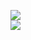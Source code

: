 [![](https://img.shields.io/badge/Made%20With-Github%20Spray-lightgrey.svg?style=for-the-badge&logo=github)](https://github.com/Annihil/github-spray#29949)  
[![](https://i.imgur.com/2DrTn0Z.gif)](https://github.com/Annihil/github-spray)